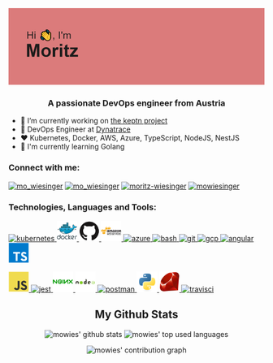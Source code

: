 [![MasterHead](header.png)](https://github.com/mowies)

<h3 align="center">A passionate DevOps engineer from Austria</h3>

- :telescope: I’m currently working on [the keptn project](https://keptn.sh/)
- :office: DevOps Engineer at [Dynatrace](https://www.dynatrace.com/)
- :heart:  Kubernetes, Docker, AWS, Azure, TypeScript, NodeJS, NestJS
- :seedling: I'm currently learning Golang

<h3 align="left">Connect with me:</h3>
<p align="left">
<a href="https://dev.to/mo_wiesinger" target="blank"><img align="center" src="https://cdn.jsdelivr.net/npm/simple-icons@3.0.1/icons/dev-dot-to.svg" alt="mo_wiesinger" height="30" width="40" /></a>
<a href="https://twitter.com/mo_wiesinger" target="blank"><img align="center" src="https://raw.githubusercontent.com/rahuldkjain/github-profile-readme-generator/master/src/images/icons/Social/twitter.svg" alt="mo_wiesinger" height="30" width="40" /></a>
<a href="https://linkedin.com/in/moritz-wiesinger" target="blank"><img align="center" src="https://raw.githubusercontent.com/rahuldkjain/github-profile-readme-generator/master/src/images/icons/Social/linked-in-alt.svg" alt="moritz-wiesinger" height="30" width="40" /></a>
<a href="https://instagram.com/mowiesinger" target="blank"><img align="center" src="https://raw.githubusercontent.com/rahuldkjain/github-profile-readme-generator/master/src/images/icons/Social/instagram.svg" alt="mowiesinger" height="30" width="40" /></a>
</p>

<h3 align="left">Technologies, Languages and Tools:</h3>
<p align="left">
<a href="https://kubernetes.io" target="_blank">
    <img src="https://www.vectorlogo.zone/logos/kubernetes/kubernetes-icon.svg" alt="kubernetes" width="40" height="40"/> 
</a> 
<a href="https://www.docker.com/" target="_blank">
    <img src="https://raw.githubusercontent.com/devicons/devicon/master/icons/docker/docker-original-wordmark.svg" alt="docker" width="40" height="40"/> 
</a> 
<a href="https://github.com/mowies" target="_blank">
    <img src="https://raw.githubusercontent.com/devicons/devicon/master/icons/github/github-original.svg" alt="angular" width="40" height="40"/>
</a>
<a href="https://aws.amazon.com" target="_blank">
    <img src="https://raw.githubusercontent.com/devicons/devicon/master/icons/amazonwebservices/amazonwebservices-original-wordmark.svg" alt="aws" width="40" height="40"/>
</a>
<a href="https://azure.microsoft.com/en-in/" target="_blank">
    <img src="https://www.vectorlogo.zone/logos/microsoft_azure/microsoft_azure-icon.svg" alt="azure" width="40" height="40"/>
</a>
<a href="https://www.gnu.org/software/bash/" target="_blank">
    <img src="https://www.vectorlogo.zone/logos/gnu_bash/gnu_bash-icon.svg" alt="bash" width="40" height="40"/> 
</a> 
<a href="https://git-scm.com/" target="_blank">
    <img src="https://www.vectorlogo.zone/logos/git-scm/git-scm-icon.svg" alt="git" width="40" height="40"/> 
</a> 
<a href="https://cloud.google.com" target="_blank">
    <img src="https://www.vectorlogo.zone/logos/google_cloud/google_cloud-icon.svg" alt="gcp" width="40" height="40"/> 
</a> 
<a href="https://angular.io" target="_blank">
    <img src="https://angular.io/assets/images/logos/angular/angular.svg" alt="angular" width="40" height="40"/>
</a>
<a href="https://www.typescriptlang.org/" target="_blank">
    <img src="https://raw.githubusercontent.com/devicons/devicon/master/icons/typescript/typescript-original.svg" alt="typescript" width="40" height="40"/> 
</a> </p>
<a href="https://developer.mozilla.org/en-US/docs/Web/JavaScript" target="_blank">
    <img src="https://raw.githubusercontent.com/devicons/devicon/master/icons/javascript/javascript-original.svg" alt="javascript" width="40" height="40"/> 
</a> 
<a href="https://jestjs.io" target="_blank">
    <img src="https://www.vectorlogo.zone/logos/jestjsio/jestjsio-icon.svg" alt="jest" width="40" height="40"/> 
</a>
<a href="https://www.nginx.com" target="_blank">
    <img src="https://raw.githubusercontent.com/devicons/devicon/master/icons/nginx/nginx-original.svg" alt="nginx" width="40" height="40"/> 
</a> 
<a href="https://nodejs.org" target="_blank">
    <img src="https://raw.githubusercontent.com/devicons/devicon/master/icons/nodejs/nodejs-original-wordmark.svg" alt="nodejs" width="40" height="40"/> 
</a> 
<a href="https://postman.com" target="_blank">
    <img src="https://www.vectorlogo.zone/logos/getpostman/getpostman-icon.svg" alt="postman" width="40" height="40"/> 
</a> 
<a href="https://www.python.org" target="_blank">
    <img src="https://raw.githubusercontent.com/devicons/devicon/master/icons/python/python-original.svg" alt="python" width="40" height="40"/> 
</a> 
<a href="https://www.ruby-lang.org/en/" target="_blank">
    <img src="https://raw.githubusercontent.com/devicons/devicon/master/icons/ruby/ruby-original.svg" alt="ruby" width="40" height="40"/> 
</a> 
<a href="https://travis-ci.org" target="_blank">
    <img src="https://www.vectorlogo.zone/logos/travis-ci/travis-ci-icon.svg" alt="travisci" width="40" height="40"/> 
</a> 

<h2 align="center">
  My Github Stats
</h2>

<p align="center">
    <img src="https://github-readme-stats.vercel.app/api?username=mowies" alt="mowies' github stats"/>
    <img src="https://github-readme-stats.vercel.app/api/top-langs/?username=mowies&layout=compact" alt="mowies' top used languages"/>
</p>

<p align="center">
<img src="https://activity-graph.herokuapp.com/graph?username=mowies&theme=github" alt="mowies' contribution graph"/>
</p>